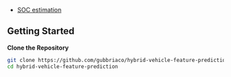 - [SOC estimation](./soc_estimation/LGHG2@n10C_to_25degC/README.md)


## Getting Started

**Clone the Repository**

   ```bash
   git clone https://github.com/gubbriaco/hybrid-vehicle-feature-prediction.git
   cd hybrid-vehicle-feature-prediction
   